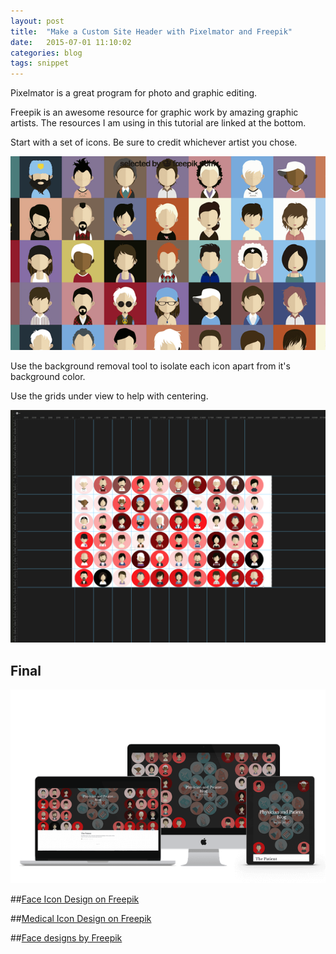```yaml
---
layout: post
title:  "Make a Custom Site Header with Pixelmator and Freepik"
date:   2015-07-01 11:10:02
categories: blog
tags: snippet
---
```


Pixelmator is a great program for photo and graphic editing. 

Freepik is an awesome resource for graphic work by amazing graphic artists. The resources I am using in this tutorial are linked at the bottom. 

Start with a set of icons. Be sure to credit whichever artist you chose. 

![Face Icon Designs](/images/faceIcons.png)

Use the background removal tool to isolate each icon apart from it's background color.


Use the grids under view to help with centering.

![Face Icon Centered](/images/faceswithGrid.png)

## Final

![Blog Header Final](/images/project2.png)

##[Face Icon Design on Freepik](http://www.freepik.com/free-vector/character-faces-icons_777192.htm#term=face&page=1&position=7)

##[Medical Icon Design on Freepik](http://www.freepik.com/free-vector/flat-round-medical-icons-set_724070.htm#term=medical&page=1&position=19)

##[Face designs by Freepik](http://www.freepik.com/free-vector/characters-icons_777194.htm)
